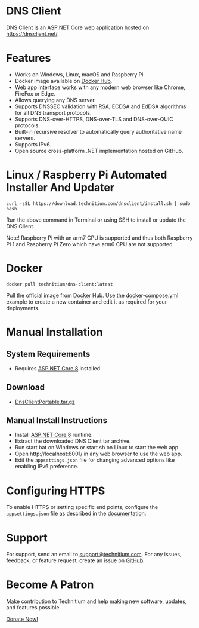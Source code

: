 # DNS Client
DNS Client is an ASP.NET Core web application hosted on https://dnsclient.net/.

# Features
- Works on Windows, Linux, macOS and Raspberry Pi.
- Docker image available on [Docker Hub](https://hub.docker.com/r/technitium/dns-client).
- Web app interface works with any modern web browser like Chrome, FireFox or Edge.
- Allows querying any DNS server.
- Supports DNSSEC validation with RSA, ECDSA and EdDSA algorithms for all DNS transport protocols.
- Supports DNS-over-HTTPS, DNS-over-TLS and DNS-over-QUIC protocols.
- Built-in recursive resolver to automatically query authoritative name servers.
- Supports IPv6.
- Open source cross-platform .NET implementation hosted on GitHub.

# Linux / Raspberry Pi Automated Installer And Updater
```
curl -sSL https://download.technitium.com/dnsclient/install.sh | sudo bash
```
Run the above command in Terminal or using SSH to install or update the DNS Client.

Note! Raspberry Pi with an arm7 CPU is supported and thus both Raspberry Pi 1 and Raspberry Pi Zero which have arm6 CPU are not supported.

# Docker
```
docker pull technitium/dns-client:latest
```
Pull the official image from [Docker Hub](https://hub.docker.com/r/technitium/dns-client). Use the [docker-compose.yml](https://github.com/TechnitiumSoftware/net.dnsclient/blob/master/docker-compose.yml) example to create a new container and edit it as required for your deployments.

# Manual Installation

## System Requirements
- Requires [ASP.NET Core 8](https://dotnet.microsoft.com/en-us/download/dotnet/8.0) installed.

## Download
- [DnsClientPortable.tar.gz](https://go.technitium.com/?id=26)

## Manual Install Instructions
- Install [ASP.NET Core 8](https://dotnet.microsoft.com/en-us/download/dotnet/8.0) runtime.
- Extract the downloaded DNS Client tar archive.
- Run start.bat on Windows or start.sh on Linux to start the web app.
- Open http://localhost:8001/ in any web browser to use the web app.
- Edit the `appsettings.json` file for changing advanced options like enabling IPv6 preference.

# Configuring HTTPS
To enable HTTPS or setting specific end points, configure the `appsettings.json` file as described in the [documentation](https://learn.microsoft.com/en-us/aspnet/core/fundamentals/servers/kestrel/endpoints?view=aspnetcore-9.0#configure-https-in-appsettingsjson).

# Support
For support, send an email to support@technitium.com. For any issues, feedback, or feature request, create an issue on [GitHub](https://github.com/TechnitiumSoftware/net.dnsclient/issues).

# Become A Patron
Make contribution to Technitium and help making new software, updates, and features possible.

[Donate Now!](https://www.patreon.com/technitium)
